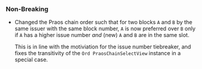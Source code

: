 ### Non-Breaking

- Changed the Praos chain order such that for two blocks `A` and `B` by the same
  issuer with the same block number, `A` is now preferred over `B` only if `A`
  has a higher issue number *and* (new) `A` and `B` are in the same slot.

  This is in line with the motiviation for the issue number tiebreaker, and
  fixes the transitivity of the `Ord PraosChainSelectView` instance in a special
  case.
